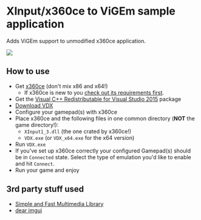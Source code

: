 # XInput/x360ce to ViGEm sample application
Adds ViGEm support to unmodified x360ce application.

![](https://lh3.googleusercontent.com/-WND-yPLUyZI/Wd-qN0XTbNI/AAAAAAAAAZI/Yeumwl11FYM2HGVJbYP4H1I9o-O6FWn3ACHMYCw/s0/VDX_x64_2017-10-12_19-45-31.png)

## How to use
- Get [x360ce](https://github.com/x360ce/x360ce#download) (don't mix x86 and x64!)
  - If x360ce is new to you [check out its requirements first](https://github.com/x360ce/x360ce#system-requirements).
- Get the [Visual C++ Redistributable for Visual Studio 2015](https://www.microsoft.com/en-us/download/details.aspx?id=48145) package
- [Download VDX](https://downloads.vigem.org/stable/latest/windows/x86_64/VDX_x86_x64_latest.zip)
- Configure your gamepad(s) with x360ce
- Place x360ce and the following files in one common directory (**NOT** the game directory!):
  - `XInput1_3.dll` (the one crated by x360ce!)
  - `VDX.exe` (or `VDX_x64.exe` for the x64 version)
- Run `VDX.exe`
- If you've set up x360ce correctly your configured Gamepad(s) should be in `Connected` state. Select the type of emulation you'd like to enable and hit `Connect`.
- Run your game and enjoy

## 3rd party stuff used
 - [Simple and Fast Multimedia Library](https://www.sfml-dev.org/)
 - [dear imgui](https://github.com/ocornut/imgui)
